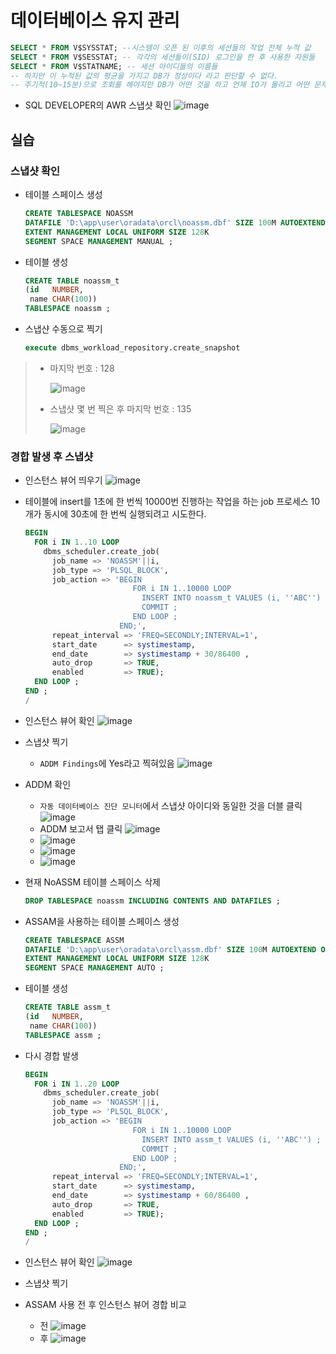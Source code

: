 # 데이터베이스 유지 관리
```SQL
SELECT * FROM V$SYSSTAT; --시스템이 오픈 된 이후의 세션들의 작업 전체 누적 값
SELECT * FROM V$SESSTAT; -- 각각의 세션들이(SID) 로그인을 한 후 사용한 자원들
SELECT * FROM V$STATNAME; -- 세션 아이디들의 이름들
-- 하지만 이 누적된 값의 평균을 가지고 DB가 정상이다 라고 판단할 수 없다.
-- 주기적(10~15분)으로 조회를 해야지만 DB가 어떤 것을 하고 언제 IO가 몰리고 어떤 문제가 있는지 알 수 있다.
```
* SQL DEVELOPER의 AWR 스냅샷 확인
  ![image](https://user-images.githubusercontent.com/79209568/116799069-c6fa3b80-ab30-11eb-8932-d57d94259245.png)

## 실습
### 스냅샷 확인
* 테이블 스페이스 생성
  ```sql
  CREATE TABLESPACE NOASSM
  DATAFILE 'D:\app\user\oradata\orcl\noassm.dbf' SIZE 100M AUTOEXTEND ON 
  EXTENT MANAGEMENT LOCAL UNIFORM SIZE 128K 
  SEGMENT SPACE MANAGEMENT MANUAL ; 
  ```
* 테이블 생성
  ```sql
  CREATE TABLE noassm_t
  (id	NUMBER, 
   name	CHAR(100))
  TABLESPACE noassm ; 
  ```

* 스냅샨 수동으로 찍기
  ```sql
  execute dbms_workload_repository.create_snapshot
  ```  
  
> * 마지막 번호 : 128  
>   
>   ![image](https://user-images.githubusercontent.com/79209568/116799487-bb107880-ab34-11eb-8648-53fa8fd88689.png)
> * 스냅샷 몇 번 찍은 후 마지막 번호 : 135  
>   
>   ![image](https://user-images.githubusercontent.com/79209568/116799505-e6936300-ab34-11eb-9bef-aa58090cfe4c.png)

### 경합 발생 후 스냅샷
* 인스턴스 뷰어 띄우기
  ![image](https://user-images.githubusercontent.com/79209568/116799530-0a56a900-ab35-11eb-8335-1dc14d73efc0.png)

* 테이블에 insert를 1초에 한 번씩 10000번 진행하는 작업을 하는 job 프로세스 10개가 동시에 30초에 한 번씩 실행되려고 시도한다.
  ```sql
  BEGIN
    FOR i IN 1..10 LOOP 
      dbms_scheduler.create_job(
        job_name => 'NOASSM'||i,
        job_type => 'PLSQL_BLOCK',
        job_action => 'BEGIN
                          FOR i IN 1..10000 LOOP 
                            INSERT INTO noassm_t VALUES (i, ''ABC'') ; 
                            COMMIT ;
                          END LOOP ; 
                       END;',
        repeat_interval => 'FREQ=SECONDLY;INTERVAL=1',
        start_date      => systimestamp,
        end_date        => systimestamp + 30/86400 ,
        auto_drop       => TRUE,
        enabled         => TRUE);
    END LOOP ; 
  END ;
  /
  ```
* 인스턴스 뷰어 확인
  ![image](https://user-images.githubusercontent.com/79209568/116799769-59e9a480-ab36-11eb-802e-9de9dd423929.png)

* 스냅샷 찍기
  * `ADDM Findings`에 Yes라고 찍혀있음
  ![image](https://user-images.githubusercontent.com/79209568/116800350-4bea5280-ab3b-11eb-866c-7b75f1de4e66.png)

* ADDM 확인
  * `자동 데이터베이스 진단 모니터`에서 스냅샷 아이디와 동일한 것을 더블 클릭
  ![image](https://user-images.githubusercontent.com/79209568/116800261-8b646f00-ab3a-11eb-9b7e-5836794662bb.png)
  * ADDM 보고서 탭 클릭
  ![image](https://user-images.githubusercontent.com/79209568/116800372-79cf9700-ab3b-11eb-925f-274aa9185ef9.png)
  * ![image](https://user-images.githubusercontent.com/79209568/116800408-b56a6100-ab3b-11eb-82fb-2ecb433953eb.png)
  * ![image](https://user-images.githubusercontent.com/79209568/116800410-b9967e80-ab3b-11eb-80e8-cfd3ad5eaf5d.png)
  * ![image](https://user-images.githubusercontent.com/79209568/116800412-bdc29c00-ab3b-11eb-928d-cb989d7a096d.png)

* 현재 NoASSM 테이블 스페이스 삭제
  ```sql
  DROP TABLESPACE noassm INCLUDING CONTENTS AND DATAFILES ; 
  ```
* ASSAM을 사용하는 테이블 스페이스 생성
  ```sql
  CREATE TABLESPACE ASSM
  DATAFILE 'D:\app\user\oradata\orcl\assm.dbf' SIZE 100M AUTOEXTEND ON 
  EXTENT MANAGEMENT LOCAL UNIFORM SIZE 128K 
  SEGMENT SPACE MANAGEMENT AUTO ; 
  ```
* 테이블 생성
  ```sql
  CREATE TABLE assm_t
  (id	NUMBER, 
   name	CHAR(100))
  TABLESPACE assm ; 
  ```
* 다시 경합 발생
  ```sql
  BEGIN
    FOR i IN 1..20 LOOP 
      dbms_scheduler.create_job(
        job_name => 'NOASSM'||i,
        job_type => 'PLSQL_BLOCK',
        job_action => 'BEGIN
                          FOR i IN 1..10000 LOOP 
                            INSERT INTO assm_t VALUES (i, ''ABC'') ; 
                            COMMIT ;
                          END LOOP ; 
                       END;',
        repeat_interval => 'FREQ=SECONDLY;INTERVAL=1',
        start_date      => systimestamp,
        end_date        => systimestamp + 60/86400 ,
        auto_drop       => TRUE,
        enabled         => TRUE);
    END LOOP ; 
  END ;
  /
  ```
* 인스턴스 뷰어 확인
  ![image](https://user-images.githubusercontent.com/79209568/116800105-0167d680-ab39-11eb-98c9-ad892c2114ab.png)

* 스냅샷 찍기

* ASSAM 사용 전 후 인스턴스 뷰어 경합 비교  
  * 전
  ![image](https://user-images.githubusercontent.com/79209568/116800232-3b85a800-ab3a-11eb-8011-f0ed17780c7f.png)
  * 후
  ![image](https://user-images.githubusercontent.com/79209568/116800227-227cf700-ab3a-11eb-90ad-1dd2a745c4cd.png)
